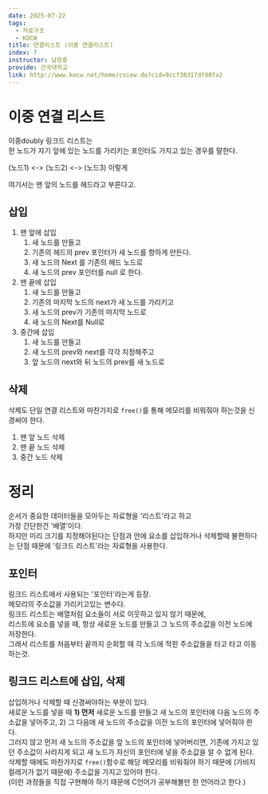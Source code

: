 ```yaml
---
date: 2025-07-22
tags:
  - 자료구조
  - KOCW
title: 연결리스트 (이중 연결리스트)
index: 7
instructor: 남원홍
provide: 건국대학교
link: http://www.kocw.net/home/cview.do?cid=9ccf38317df98fa2
---
```


# 이중 연결 리스트

이중doubly 링크드 리스트는  
한 노드가 자기 앞에 있는 노드를 가리키는 포인터도 가지고 있는 경우를 말한다.

(노드1) <-> (노드2) <-> (노드3) 이렇게

여기서는 맨 앞의 노드를 헤드라고 부른다고.

## 삽입

1. 맨 앞에 삽입
   1. 새 노드를 만들고
   2. 기존의 헤드의 prev 포인터가 새 노드를 향하게 만든다.
   3. 새 노드의 Next 를 기존의 헤드 노드로
   4. 새 노드의 prev 포인터를 null 로 한다.
2. 맨 끝에 삽입
   1. 새 노드를 만들고
   2. 기존의 마지막 노드의 next가 새 노드를 가리키고
   3. 새 노드의 prev가 기존의 마지막 노드로
   4. 새 노드의 Next를 Null로
3. 중간에 삽입
   1. 새 노드를 만들고
   2. 새 노드의 prev와 next를 각각 지정해주고
   3. 앞 노드의 next와 뒤 노드의 prev를 새 노드로

## 삭제

삭제도 단일 연결 리스트와 마찬가지로 `free()`를 통해 메모리를 비워줘야 하는것을 신경써야 한다.

1. 맨 앞 노드 삭제
2. 맨 끝 노드 삭제
3. 중간 노드 삭제

# 정리

순서가 중요한 데이터들을 모아두는 자료형을 '리스트'라고 하고  
가장 간단한건 '배열'이다.  
하지만 미리 크기를 지정해야된다는 단점과 안에 요소를 삽입하거나 삭제할때 불편하다는 단점 때문에 '링크드 리스트'라는 자료형을 사용한다.

## 포인터

링크드 리스트에서 사용되는 '포인터'라는게 등장.  
메모리의 주소값을 가리키고있는 변수다.  
링크드 리스트는 배열처럼 요소들이 서로 이웃하고 있지 않기 때문에,  
리스트에 요소를 넣을 때, 항상 새로운 노드를 만들고 그 노드의 주소값을 이전 노드에 저장한다.  
그래서 리스트를 처음부터 끝까지 순회할 때 각 노드에 적힌 주소값들을 타고 타고 이동하는것.

## 링크드 리스트에 삽입, 삭제

삽입하거나 삭제할 때 신경써야하는 부분이 있다.  
새로운 노드를 넣을 때 **1) 먼저** 새로운 노드를 만들고 새 노드의 포인터에 다음 노드의 주소값을 넣어주고, 2) 그 다음에 새 노드의 주소값을 이전 노드의 포인터에 넣어줘야 한다.  
그러지 않고 먼저 새 노드의 주소값을 앞 노드의 포인터에 넣어버리면, 기존에 가지고 있던 주소값이 사라지게 되고 새 노드가 자신의 포인터에 넣을 주소값을 알 수 없게 된다.  
삭제할 때에도 마찬가지로 `free()`함수로 해당 메모리를 비워줘야 하기 때문에 (가비지 컬레거가 없기 때문에) 주소값을 가지고 있어야 한다.  
(이런 과정들을 직접 구현해야 하기 때문에 C언어가 공부해볼만 한 언어라고 한다.)


